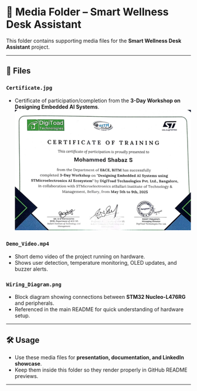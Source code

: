 
# 📂 Media Folder – Smart Wellness Desk Assistant

This folder contains supporting media files for the **Smart Wellness Desk Assistant** project.

---

## 📜 Files

### `Certificate.jpg`
- Certificate of participation/completion from the **3-Day Workshop on Designing Embedded AI Systems**.
  ![Certificate.jpg](Media/Certificate.jpg)

### `Demo_Video.mp4`
- Short demo video of the project running on hardware.  
- Shows user detection, temperature monitoring, OLED updates, and buzzer alerts.  

### `Wiring_Diagram.png`
- Block diagram showing connections between **STM32 Nucleo-L476RG** and peripherals.  
- Referenced in the main README for quick understanding of hardware setup.  

---

## 🛠️ Usage
- Use these media files for **presentation, documentation, and LinkedIn showcase**.  
- Keep them inside this folder so they render properly in GitHub README previews.  

---
